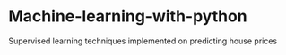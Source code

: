 # Machine-learning-with-python
Supervised learning techniques implemented on predicting house prices
